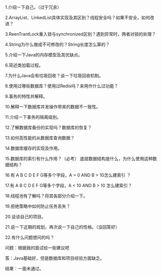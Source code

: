 1.介绍一下自己。（过于冗余）

2.ArrayList、LinkedList具体实现及其区别？线程安全吗？如果不安全，如何改进？

3.ReenTrantLock重入锁与synchronized区别？遇到异常时，两者对锁的处理？

4.String为什么做成不可修改的？String长度怎么算的？

5.介绍一下Java的内存模型及其优缺点。

6.简述类加载过程。

7.为什么Java会有垃圾回收？谈一下垃圾回收机制。

8.使用过哪些数据库？使用过Redis吗？来用作什么过功能？

9.事务的特性并解释。

10.解释一下数据库并发操作带来的数据不一致性。

11.介绍一下事务的隔离级别。

12.了解数据库备份的实现吗？数据库的恢复？

13.如何高性能的从数据库查询数据？

14.数据库缓存的实现及作用。

15.数据库的索引有什么作用？（必考） 底层数据结构是什么，为什么使用这种数据结构？

16.有 A B C D E F G等多个字段，A = 0 AND B > 10怎么建索引 ？

17.有 A B C D E F G等多个字段，A < 10 AND B > 10 怎么建索引？

18.线程池有了解吗？将其各部分介绍一下。

19.拒绝策略中如何防止任务丢失？

20.谈谈自己的项目。

21.说一下近期的规划，再次说一下自己的性格。（没回答好）

22.有什么问题想问的吗？

问题：根据我的面试给一些建议吧

答：Java基础好，但是数据库和项目经验方面缺乏。

结果：一面未通过。